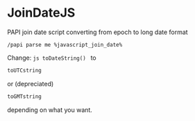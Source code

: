 # JoinDateJS
PAPI join date script converting from epoch to long date format

`
/papi parse me %javascript_join_date%
`

Change:
``js
toDateString()
``
to
```js
toUTCstring
```
or (depreciated)
```js
toGMTstring
```
depending on what you want.
